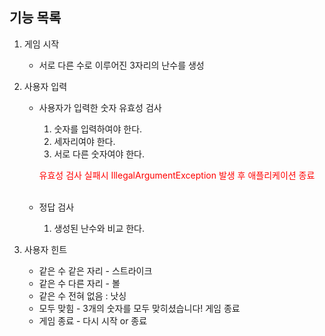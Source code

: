 ## 기능 목록

1. 게임 시작 
   * 서로 다른 수로 이루어진 3자리의 난수를 생성


2. 사용자 입력
   * 사용자가 입력한 숫자 유효성 검사
     1) 숫자를 입력하여야 한다.
     2) 세자리여야 한다.
     3) 서로 다른 숫자여야 한다.
   
     <span style="color: red">유효성 검사 실패시 IllegalArgumentException 발생 후 애플리케이션 종료</span>
   <br/><br/>
   * 정답 검사
     1) 생성된 난수와 비교 한다.


3. 사용자 힌트
    - 같은 수 같은 자리 - 스트라이크
    - 같은 수 다른 자리 - 볼
    - 같은 수 전혀 없음 : 낫싱
    - 모두 맞힘 - 3개의 숫자를 모두 맞히셨습니다! 게임 종료
    - 게임 종료 - 다시 시작 or 종료